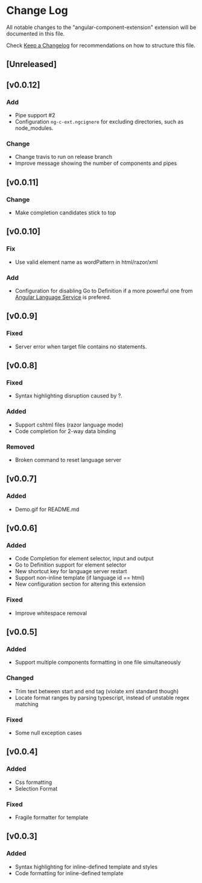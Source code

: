 # Change Log
All notable changes to the "angular-component-extension" extension will be documented in this file.

Check [Keep a Changelog](http://keepachangelog.com/) for recommendations on how to structure this file.

## [Unreleased]

## [v0.0.12]
### Add
- Pipe support #2
- Configuration `ng-c-ext.ngcignore` for excluding directories, such as node_modules.
### Change
- Change travis to run on release branch
- Improve message showing the number of components and pipes

## [v0.0.11]
### Change
- Make completion candidates stick to top

## [v0.0.10]
### Fix
- Use valid element name as wordPattern in html/razor/xml
### Add
- Configuration for disabling Go to Definition if a more powerful one from [Angular Language Service](https://marketplace.visualstudio.com/items?itemName=Angular.ng-template) is prefered.

## [v0.0.9]
### Fixed
- Server error when target file contains no statements.

## [v0.0.8]
### Fixed
- Syntax highlighting disruption caused by ?.
### Added
- Support cshtml files (razor language mode)
- Code completion for 2-way data binding
### Removed
- Broken command to reset language server

## [v0.0.7]
### Added
- Demo.gif for README.md

## [v0.0.6]
### Added
- Code Completion for element selector, input and output
- Go to Definition support for element selector
- New shortcut key for language server restart
- Support non-inline template (if language id == html)
- New configuration section for altering this extension
### Fixed
- Improve whitespace removal

## [v0.0.5]
### Added
- Support multiple components formatting in one file simultaneously
### Changed
- Trim text between start and end tag (violate xml standard though)
- Locate format ranges by parsing typescript, instead of unstable regex matching
### Fixed
- Some null exception cases

## [v0.0.4]
### Added
- Css formatting
- Selection Format
### Fixed
- Fragile formatter for template

## [v0.0.3]
### Added
- Syntax highlighting for inline-defined template and styles
- Code formatting for inline-defined template